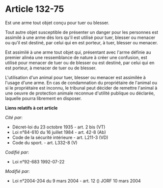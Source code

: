 # Article 132-75

Est une arme tout objet conçu pour tuer ou blesser.

Tout autre objet susceptible de présenter un danger pour les personnes est assimilé à une arme dès lors qu'il est utilisé
pour tuer, blesser ou menacer ou qu'il est destiné, par celui qui en est porteur, à tuer, blesser ou menacer.

Est assimilé à une arme tout objet qui, présentant avec l'arme définie au premier alinéa une ressemblance de nature à créer
une confusion, est utilisé pour menacer de tuer ou de blesser ou est destiné, par celui qui en est porteur, à menacer de tuer
ou de blesser.

L'utilisation d'un animal pour tuer, blesser ou menacer est assimilée à l'usage d'une arme. En cas de condamnation du
propriétaire de l'animal ou si le propriétaire est inconnu, le tribunal peut décider de remettre l'animal à une oeuvre de
protection animale reconnue d'utilité publique ou déclarée, laquelle pourra librement en disposer.

**Liens relatifs à cet article**

_Cité par_:

  - Décret-loi du 23 octobre 1935 - art. 2 bis (VT)
  - Loi n°84-610 du 16 juillet 1984 - art. 42-8 (Ab)
  - Code de la sécurité intérieure - art. L211-3 (VD)
  - Code du sport. - art. L332-8 (V)

_Codifié par_:

  - Loi n°92-683 1992-07-22

_Modifié par_:

  - Loi n°2004-204 du 9 mars 2004 - art. 12 () JORF 10 mars 2004

